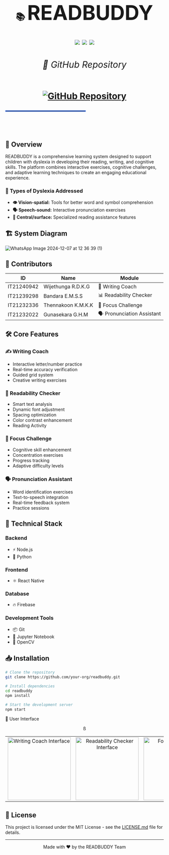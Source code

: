 
<h1 align="center">
  <br>
  📚 <span style="font-size: 64px;">READBUDDY</span>
  <br>
  <br>
  <img src="https://img.shields.io/badge/Status-Active-success?style=for-the-badge" />
  <img src="https://img.shields.io/badge/Version-1.0-blue?style=for-the-badge" />
  <img src="https://img.shields.io/badge/License-MIT-yellow?style=for-the-badge" />
  <br>
  <div align="center">

###### 🔗 GitHub Repository
<a href="https://github.com/IT21239298/READBUDDY">
    <img src="https://img.shields.io/badge/GitHub-View_Repository-blue?style=for-the-badge&logo=github" alt="GitHub Repository">
</a>

</div>
  <hr style="width: 50%; border: 2px solid #5B86E5;">
  <br>


## 🎯 Overview

READBUDDY is a comprehensive learning system designed to support children with dyslexia in developing their reading, writing, and cognitive skills. The platform combines interactive exercises, cognitive challenges, and adaptive learning techniques to create an engaging educational experience.

### 🧠 Types of Dyslexia Addressed

- **👁️ Vision-spatial:** Tools for better word and symbol comprehension
- **🗣️ Speech-sound:** Interactive pronunciation exercises
- **📖 Central/surface:** Specialized reading assistance features

## 🏗️ System Diagram

![WhatsApp Image 2024-12-07 at 12 36 39 (1)](https://github.com/user-attachments/assets/3bc55eb3-fb2d-4833-8cfd-37736ae7fd15)


## 👥 Contributors

| ID | Name | Module |
|----|------|--------|
| IT21240942 | Wijethunga R.D.K.G | 📝 Writing Coach |
| IT21239298 | Bandara E.M.S.S | 📊 Readability Checker |
| IT21232336 | Thennakoon K.M.K.K | 🎯 Focus Challenge |
| IT21232022 | Gunasekara G.H.M | 🗣️ Pronunciation Assistant |

## 🛠️ Core Features

### ✍️ Writing Coach
- Interactive letter/number practice
- Real-time accuracy verification
- Guided grid system
- Creative writing exercises

### 📖 Readability Checker
- Smart text analysis
- Dynamic font adjustment
- Spacing optimization
- Color contrast enhancement
- Reading Activity

### 🎯 Focus Challenge
- Cognitive skill enhancement
- Concentration exercises
- Progress tracking
- Adaptive difficulty levels

### 🗣️ Pronunciation Assistant
- Word identification exercises
- Text-to-speech integration
- Real-time feedback system
- Practice sessions

## 🔧 Technical Stack

### Backend
- ⚡ Node.js
- 🐍 Python

### Frontend
- ⚛️ React Native

### Database
- 🔥 Firebase

### Development Tools
- 📦 Git
- 📓 Jupyter Notebook
- 🎥 OpenCV

## 📥 Installation

```bash
# Clone the repository
git clone https://github.com/your-org/readbuddy.git

# Install dependencies
cd readbuddy
npm install

# Start the development server
npm start
```

📱 User Interface
<div align="center">
<div align="center">
<table>ß
<tr align="center">
<td width="20%">
<img src="https://github.com/user-attachments/assets/e6e7f5ab-6c42-4cbc-9f41-b1550e0ffb95" width="200" alt="Writing Coach Interface"/>
</td>
<td width="20%">
<img src="https://github.com/user-attachments/assets/22fad61c-d4c4-4a54-ad1c-d50eb2951b00" width="200" alt="Readability Checker Interface"/>
</td>
<td width="20%">
<img src="https://github.com/user-attachments/assets/191fb73c-9a78-4814-91c1-9cf5626ecb3a" width="200" alt="Focus Challenge Interface"/>
</td>
<td width="20%">
<img src="https://github.com/user-attachments/assets/1069a98a-3165-4649-b407-4544d7b5c1a6" width="200" alt="Pronunciation Assistant Interface"/>
</td>
<td width="20%">
<img src="https://github.com/user-attachments/assets/4ba558ec-5782-4efc-b8fa-f5ece359abe4" width="200" alt="Additional Interface"/>
</td>
</tr>
</table>
</div>
</div>


## 📄 License

This project is licensed under the MIT License - see the [LICENSE.md](LICENSE.md) file for details.

---
<div align="center">
Made with ❤️ by the READBUDDY Team
</div>
